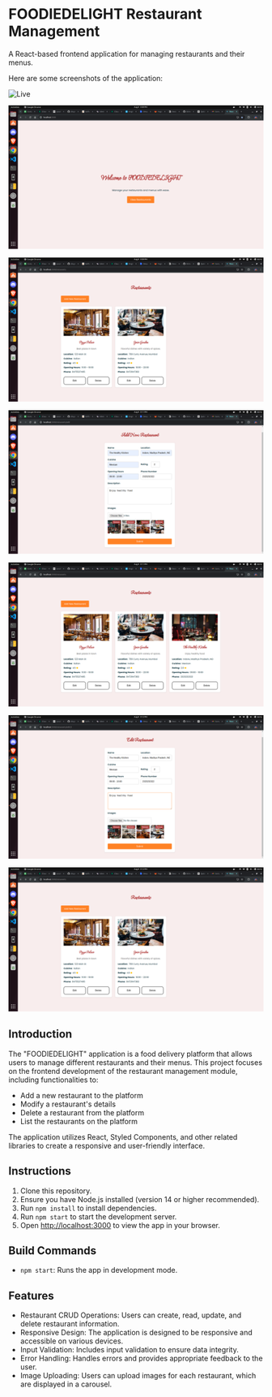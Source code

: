 # FOODIEDELIGHT Restaurant Management

A React-based frontend application for managing restaurants and their menus.

Here are some screenshots of the application:


![Live]()

![Home Page](./public/images/1.png)

![View Restaurant / Add Restaurants](./public/images/2.png)

![Add Restaurant form](./public/images/3.png)

![New Restaurant added](./public/images/4.png)

![New Restaurant edited](./public/images/5.png)

![New Restaurant deleted](./public/images/6.png)


## Introduction

The "FOODIEDELIGHT" application is a food delivery platform that allows users to manage different restaurants and their menus. This project focuses on the frontend development of the restaurant management module, including functionalities to:

- Add a new restaurant to the platform
- Modify a restaurant's details
- Delete a restaurant from the platform
- List the restaurants on the platform

The application utilizes React, Styled Components, and other related libraries to create a responsive and user-friendly interface.

## Instructions

1. Clone this repository.
2. Ensure you have Node.js installed (version 14 or higher recommended).
3. Run `npm install` to install dependencies.
5. Run `npm start` to start the development server.
6. Open [http://localhost:3000](http://localhost:3000) to view the app in your browser.

## Build Commands

- `npm start`: Runs the app in development mode.

## Features

- Restaurant CRUD Operations: Users can create, read, update, and delete restaurant information.
- Responsive Design: The application is designed to be responsive and accessible on various devices.
- Input Validation: Includes input validation to ensure data integrity.
- Error Handling: Handles errors and provides appropriate feedback to the user.
- Image Uploading: Users can upload images for each restaurant, which are displayed in a carousel.